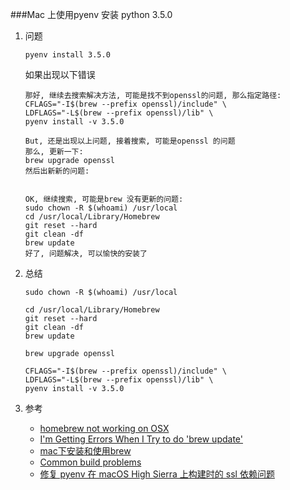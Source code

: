 ###Mac 上使用pyenv 安装 python 3.5.0

1. 问题

    `pyenv install 3.5.0`
    
    如果出现以下错误
    ![]()        
    
    ```
    那好, 继续去搜索解决方法, 可能是找不到openssl的问题, 那么指定路径:
    CFLAGS="-I$(brew --prefix openssl)/include" \
    LDFLAGS="-L$(brew --prefix openssl)/lib" \
    pyenv install -v 3.5.0
    ```
    
    ```
    But, 还是出现以上问题, 接着搜索, 可能是openssl 的问题
    那么, 更新一下:
    brew upgrade openssl
    然后出新新的问题:
    ```
    
    ![]()

    
    ```
    OK, 继续搜索, 可能是brew 没有更新的问题:
    sudo chown -R $(whoami) /usr/local
    cd /usr/local/Library/Homebrew  
    git reset --hard  
    git clean -df
    brew update
    好了, 问题解决, 可以愉快的安装了    
    ```
    
2. 总结

    ```
    sudo chown -R $(whoami) /usr/local
    
    cd /usr/local/Library/Homebrew  
    git reset --hard  
    git clean -df
    brew update
    
    brew upgrade openssl
    
    CFLAGS="-I$(brew --prefix openssl)/include" \
    LDFLAGS="-L$(brew --prefix openssl)/lib" \
    pyenv install -v 3.5.0
    ```
    
3. 参考

    * [homebrew not working on OSX](https://stackoverflow.com/questions/24652996/homebrew-not-working-on-osx)
    * [I'm Getting Errors When I Try to do 'brew update'](https://apple.stackexchange.com/questions/231843/im-getting-errors-when-i-try-to-do-brew-update)
    * [mac下安装和使用brew](https://blog.csdn.net/fxp850899969/article/details/53284193)
    * [Common build problems](https://github.com/pyenv/pyenv/wiki/Common-build-problems)
    * [修复 pyenv 在 macOS High Sierra 上构建时的 ssl 依赖问题](https://www.v2ex.com/t/397232)
    
    
    


